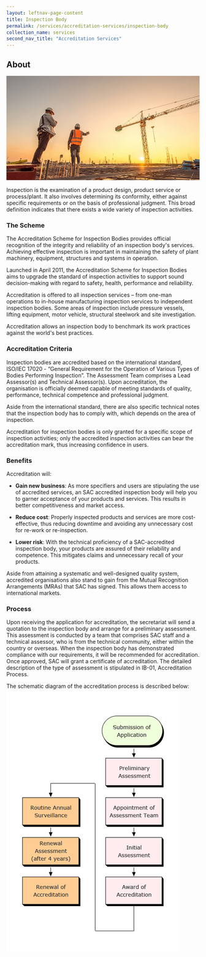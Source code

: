 ```yaml
---
layout: leftnav-page-content
title: Inspection Body
permalink: /services/accreditation-services/inspection-body
collection_name: services
second_nav_title: "Accreditation Services"
---
```


## About
![Accreditation Scheme for Inspection Bodies](/images/services/inspection-body-accreditation.jpg)

Inspection is the examination of a product design, product service or process/plant. It also involves determining its conformity, either against specific requirements or on the basis of professional judgment. This broad definition indicates that there exists a wide variety of inspection activities. 

### The Scheme

The Accreditation Scheme for Inspection Bodies provides official recognition of the integrity and reliability of an inspection body's services. Achieving effective inspection is important in maintaining the safety of plant machinery, equipment, structures and systems in operation. 

Launched in April 2011, the Accreditation Scheme for Inspection Bodies aims to upgrade the standard of inspection activities to support sound decision-making with regard to safety, health, performance and reliability. 

Accreditation is offered to all inspection services – from one-man operations to in-house manufacturing inspection services to independent inspection bodies. Some areas of inspection include pressure vessels, lifting equipment, motor vehicle,  structural steelwork and site investigation.

Accreditation allows an inspection body to benchmark its work practices against the world's best practices. 

### Accreditation Criteria 
Inspection bodies are accredited based on the international standard, ISO/IEC 17020 - “General Requirement for the Operation of Various Types of Bodies Performing Inspection”. The Assessment Team comprises a Lead Assessor(s) and Technical Assessor(s). Upon accreditation, the organisation is officially deemed capable of meeting standards of quality, performance, technical competence and professional judgment.

Aside from the international standard, there are also specific technical notes that the inspection body has to comply with, which depends on the area of inspection.

Accreditation for inspection bodies is only granted for a specific scope of inspection activities; only the accredited inspection activities can bear the accreditation mark, thus increasing confidence in users.

### Benefits
Accreditation will: 

* **Gain new business**: As more specifiers and users are stipulating the use of accredited services, an SAC accredited inspection body will help you to garner acceptance of your products and services. This results in better competitiveness and market access.

* **Reduce cost**: Properly inspected products and services are more cost-effective, thus reducing downtime and avoiding any unnecessary cost for re-work or re-inspection.

* **Lower risk**: With the technical proficiency of a SAC-accredited inspection body, your products are assured of their reliability and competence. This mitigates claims and unnecessary recall of your products. 

Aside from attaining a systematic and well-designed quality system, accredited organisations also stand to gain from the Mutual Recognition Arrangements (MRAs) that SAC has signed. This allows them access to international markets. 

### Process

Upon receiving the application for accreditation, the secretariat will send a quotation to the inspection body and arrange for a preliminary assessment. This assessment is conducted by a team that comprises SAC staff and a technical assessor, who is from the technical community, either within the country or overseas. When the inspection body has demonstrated compliance with our requirements, it will be recommended for accreditation. Once approved, SAC will grant a certificate of accreditation. The detailed description of the type of assessment is stipulated in IB-01, Accreditation Process.

The schematic diagram of the accreditation process is described below:  
![Accreditation Services Chart](/images/services/accreditation_process.png)
